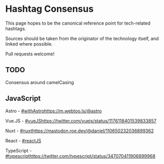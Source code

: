 # Hashtag Consensus
This page hopes to be the canonical reference point for tech-related hashtags.

Sources should be taken from the originator of the technology itself, and linked where possible.

Pull requests welcome!

## TODO

Consensus around camelCasing

## JavaScript

Astro - [#withAstro](https://m.webtoo.ls/@astro)https://m.webtoo.ls/@astro

Vue.JS - [#vueJS](https://twitter.com/vuejs/status/1176118401539833857)https://twitter.com/vuejs/status/1176118401539833857

Nuxt - [#nuxt](https://mastodon.roe.dev/@daniel/110650232036899362)https://mastodon.roe.dev/@daniel/110650232036899362

React - [#reactJS](https://twitter.com/reactjs/status/352505698237689857)

TypeScript - [#typescript](https://twitter.com/typescript/status/347070411906899968)https://twitter.com/typescript/status/347070411906899968
